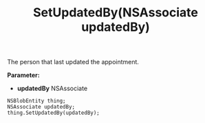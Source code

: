 ﻿---
uid: crmscript_ref_NSBlobEntity_SetUpdatedBy
title: SetUpdatedBy(NSAssociate updatedBy)
intellisense: NSBlobEntity.SetUpdatedBy
keywords: NSBlobEntity, GetUpdatedBy
so.topic: reference
---

The person that last updated the appointment.

**Parameter:** 
 - **updatedBy** NSAssociate

```crmscript
NSBlobEntity thing;
NSAssociate updatedBy;
thing.SetUpdatedBy(updatedBy);
```

